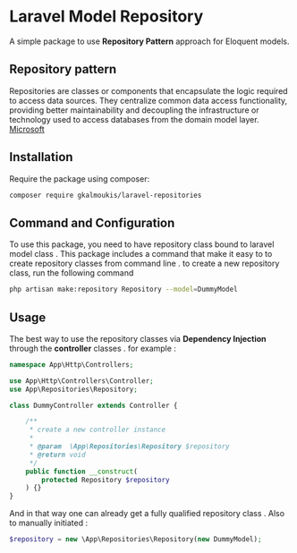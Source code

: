 # Laravel Model Repository

A simple package to use **Repository Pattern** approach for Eloquent models. 

## Repository pattern
Repositories are classes or components that encapsulate the logic required to access data sources. They centralize common data access functionality, providing better maintainability and decoupling the infrastructure or technology used to access databases from the domain model layer. [Microsoft](https://docs.microsoft.com/en-us/dotnet/architecture/microservices/microservice-ddd-cqrs-patterns/infrastructure-persistence-layer-design)

## Installation

Require the package using composer:

```bash
composer require gkalmoukis/laravel-repositories
```

## Command and Configuration

To use this package, you need to have repository class bound to laravel model class . This package includes a command that make it easy to to create repository classes from command line . to create a new repository class, run the following command

```bash
php artisan make:repository Repository --model=DummyModel
```

## Usage

The best way to use the repository classes via **Dependency Injection** through the **controller** classes . for example : 

```php
namespace App\Http\Controllers;

use App\Http\Controllers\Controller;
use App\Repositories\Repository;

class DummyController extends Controller {

	/**
     * create a new controller instance
     *
     * @param  \App\Repositories\Repository $repository
     * @return void
     */
    public function __construct(
        protected Repository $repository
    ) {}
}
```

And in that way one can already get a fully qualified repository class . Also to manually initiated : 

```php
$repository = new \App\Repositories\Repository(new DummyModel);
```
